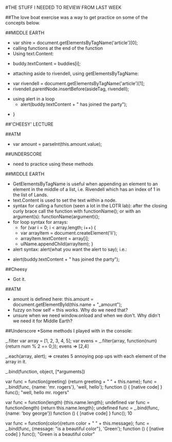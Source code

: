 #THE STUFF I NEEDED TO REVIEW FROM LAST WEEK

##The love boat exercise was a way to get practice on some of the concepts below. 

##MIDDLE EARTH
* var shire = document.getElementsByTagName('article')[0];
* calling functions at the end of the function
* Using text.Content:
- buddy.textContent = buddies[i];
* attaching aside to rivendell, using getElementsByTagName:
- var rivendell = document.getElementsByTagName('article')[1];
- rivendell.parentNode.insertBefore(asideTag, rivendell);
* using alert in a loop
  - alert(buddy.textContent + " has joined the party");
- }

##'CHEESY' LECTURE

##ATM
* var amount = parseInt(this.amount.value);

##UNDERSCORE
* need to practice using these methods

<!-- CONCLUSIONS -->

##MIDDLE EARTH
* GetElementsByTagName is useful when appending an element to an element in the middle of a list, i.e. Rivendell which has an index of 1 in the list of Lands.
* text.Content is used to set the text within a node.
* syntax for calling a function (seen a lot in the LOTR lab): after the closing curly brace call the function with functionName(); or with an argument(s): functionName(argument)();
* for loop syntax for arrays:
  - for (var i = 0; i < array.length; i++) {
  - var arrayItem = document.createElement('li');
  - arrayItem.textContent = array[i];
  - ulName.appendChild(arrayItem);
  }
* alert syntax: alert(what you want the alert to say); i.e.:
- alert(buddy.textContent + " has joined the party");

##Cheesy
* Got it. 

##ATM
*  amount is defined here: this.amount = document.getElementById(this.name + "_amount");
* fuzzy on how self = this works. Why do we need that? 
* unsure when we need window.onload and when we don't. Why didn't we need it for Middle Earth? 

##Underscore
*Some methods I played with in the console:

_.filter
var array = [1, 2, 3, 4, 5];
var evens = _.filter(array, function(num){return num % 2 == 0;});
evens
=> [2,4]

_.each(array, alert);
=> creates 5 annoying pop ups with each element of the array in it. 

_.bind(function, object, [*arguments]) 

var func = function(greeting) {return greeting + " " + this.name};
func = _.bind(func, {name: 'mr. rogers'}, 'well, hello');
function () { [native code] }
func();
"well, hello mr. rogers"

var func = function(length) {this.name.length};
undefined
var func = function(length) {return this.name.length};
undefined
func = _.bind(func, {name: 'boy george'})
function () { [native code] }
func();
10

var func = function(color){return color + " " + this.message};
func = _.bind(func, {message: "is a beautiful color"}, 'Green');
function () { [native code] }
func();
"Green is a beautiful color"










